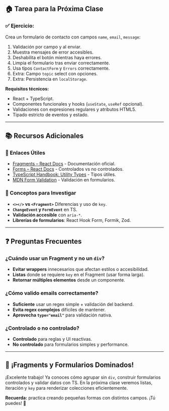 
## 🏠 Tarea para la Próxima Clase

### ✅ Ejercicio:

Crea un formulario de contacto con campos `name`, `email`, `message`:

1. Validación por campo y al enviar.
2. Muestra mensajes de error accesibles.
3. Deshabilita el botón mientras haya errores.
4. Limpia el formulario tras enviar correctamente.
5. Usa tipos `ContactForm` y `Errors` correctamente.
6. Extra: Campo `topic` select con opciones.
7. Extra: Persistencia en `localStorage`.

**Requisitos técnicos:**

- React + TypeScript.
- Componentes funcionales y hooks (`useState`, `useRef` opcional).
- Validaciones con expresiones regulares y atributos HTML5.
- Tipado estricto de eventos y estado.

---

## 📚 Recursos Adicionales

### 🔗 Enlaces Útiles

- [Fragments – React Docs](https://react.dev/reference/react/Fragment) - Documentación oficial.
- [Forms – React Docs](https://react.dev/learn/sharing-state-between-components#controlled-and-uncontrolled-components) - Controlados vs no controlados.
- [TypeScript Handbook: Utility Types](https://www.typescriptlang.org/docs/handbook/utility-types.html) - Tipos útiles.
- [MDN Form Validation](https://developer.mozilla.org/en-US/docs/Learn/Forms/Form_validation) - Validación en formularios.

### 📖 Conceptos para Investigar

- **`<></>` vs `<Fragment>`** Diferencias y uso de `key`.
- **`ChangeEvent` y `FormEvent`** en TS.
- **Validación accesible** con `aria-*`.
- **Librerías de formularios**: React Hook Form, Formik, Zod.

---

## ❓ Preguntas Frecuentes

### ¿Cuándo usar un Fragment y no un `div`?

- **Evitar wrappers** innecesarios que afectan estilos o accesibilidad.
- **Listas** donde se requiere `key` en el Fragment (usar forma larga).
- **Retornar múltiples elementos** desde un componente.

### ¿Cómo valido emails correctamente?

- **Suficiente** usar un regex simple + validación del backend.
- **Evita regex complejos** difíciles de mantener.
- **Aprovecha `type="email"`** para validación nativa.

### ¿Controlado o no controlado?

- **Controlado** para reglas y UI reactivas.
- **No controlado** para formularios simples y performance.

---

## 🎉 ¡Fragments y Formularios Dominados!

¡Excelente trabajo! Ya conoces cómo agrupar sin `div`, construir formularios controlados y validar datos con TS. En la próxima clase veremos listas, iteración y `key` para renderizar colecciones eficientemente.

**Recuerda:** practica creando pequeñas formas con distintos campos. ¡Tú puedes! 🚀
